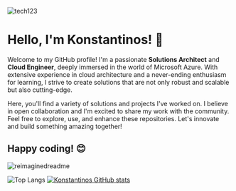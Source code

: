 
![tech123](https://github.com/passadis/passadis/assets/53148138/3fc163d9-aed9-48c6-b996-2b7a6b1f2708)



# Hello, I'm Konstantinos! 👋

Welcome to my GitHub profile! I'm a passionate **Solutions Architect** and **Cloud Engineer**, deeply immersed in the world of Microsoft Azure. With extensive experience in cloud architecture and a never-ending enthusiasm for learning, I strive to create solutions that are not only robust and scalable but also cutting-edge.

Here, you'll find a variety of solutions and projects I've worked on. I believe in open collaboration and I'm excited to share my work with the community. Feel free to explore, use, and enhance these repositories. Let's innovate and build something amazing together!

Happy coding! 😊
-----------------------------------------------------------------------------------------------------------
<img src="https://myreadme.vercel.app/api/embed/passadis?panels=userstatistics,toprepositories,toplanguages,commitgraph" alt="reimaginedreadme" />

![Top Langs](https://github-readme-stats.vercel.app/api/top-langs/?username=passadis&theme=buefy) [![Konstantinos GitHub stats](https://github-readme-stats.vercel.app/api?username=passadis&theme=buefy)](https://github.com/passadis/github-readme-stats)


<!--
**passadis/passadis** is a ✨ _special_ ✨ repository because its `README.md` (this file) appears on your GitHub profile.

Here are some ideas to get you started:

- 🔭 I’m currently working on ...
- 🌱 I’m currently learning ...
- 👯 I’m looking to collaborate on ...
- 🤔 I’m looking for help with ...
- 💬 Ask me about ...
- 📫 How to reach me: ...
- 😄 Pronouns: ...
- ⚡ Fun fact: ...
-->

